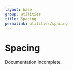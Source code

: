 ```yaml
---
layout: base
group: utilities
title: Spacing
permalink: utilities/spacing
---
```


# Spacing

<p class="hint hint--error">Documentation incomplete.</p>

<!-- + responsive -->